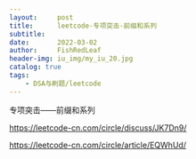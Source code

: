```yaml
---
layout:     post
title:      leetcode-专项突击-前缀和系列
subtitle:   
date:       2022-03-02
author:     FishRedLeaf
header-img: iu_img/my_iu_20.jpg
catalog: true
tags:
    - DSA与刷题/leetcode
---
```


专项突击——前缀和系列

https://leetcode-cn.com/circle/discuss/JK7Dn9/

https://leetcode-cn.com/circle/article/EQWhUd/

